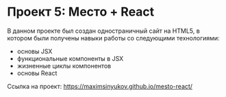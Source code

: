 # Проект 5: Место + React

В данном проекте был создан одностраничный сайт на HTML5, в котором были получены навыки работы со следующими технологиями:

* основы JSX
* функциональные компоненты в JSX
* жизненные циклы компонентов
* основы React

Ссылка на проект: https://maximsinyukov.github.io/mesto-react/
